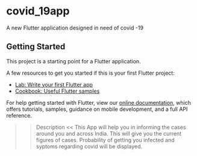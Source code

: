 # covid_19app

A new Flutter application designed in need of covid -19

## Getting Started

This project is a starting point for a Flutter application.

A few resources to get you started if this is your first Flutter project:

- [Lab: Write your first Flutter app](https://flutter.dev/docs/get-started/codelab)
- [Cookbook: Useful Flutter samples](https://flutter.dev/docs/cookbook)

For help getting started with Flutter, view our
[online documentation](https://flutter.dev/docs), which offers tutorials,
samples, guidance on mobile development, and a full API reference.


>> Description <<
This App will help you in informing the cases around you and across India. This will give you the current figures of cases. Probability of getting you infected and syptoms regarding covid will be displayed.
 
